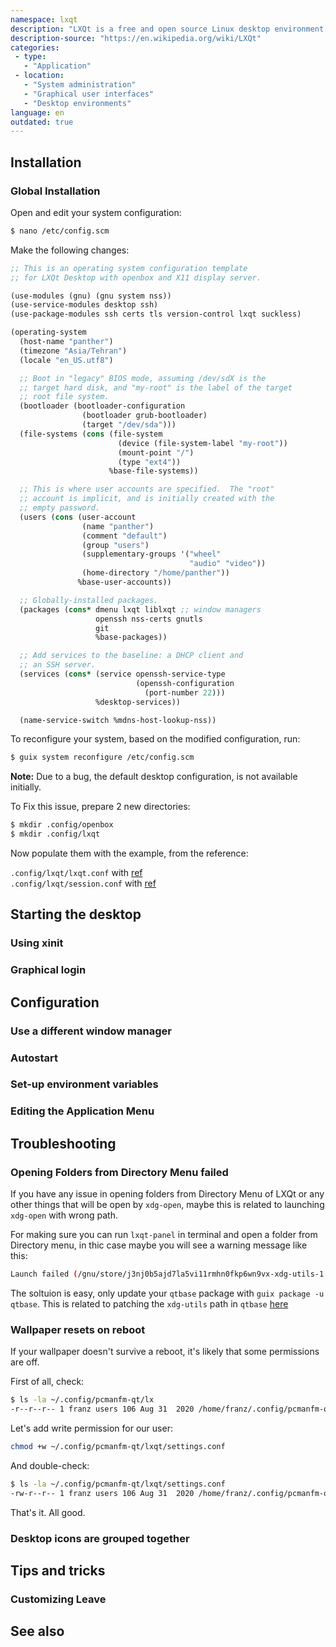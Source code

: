 ```yaml
---
namespace: lxqt
description: "LXQt is a free and open source Linux desktop environment, that was formed from the merger of the LXDE and Razor-qt projects."
description-source: "https://en.wikipedia.org/wiki/LXQt"
categories:
 - type:
   - "Application"
 - location:
   - "System administration"
   - "Graphical user interfaces"
   - "Desktop environments"
language: en
outdated: true
---
```


## Installation

### Global Installation

Open and edit your system configuration:

```bash
$ nano /etc/config.scm
```

Make the following changes:

```scheme
;; This is an operating system configuration template
;; for LXQt Desktop with openbox and X11 display server.

(use-modules (gnu) (gnu system nss))
(use-service-modules desktop ssh)
(use-package-modules ssh certs tls version-control lxqt suckless)

(operating-system
  (host-name "panther")
  (timezone "Asia/Tehran")
  (locale "en_US.utf8")

  ;; Boot in "legacy" BIOS mode, assuming /dev/sdX is the
  ;; target hard disk, and "my-root" is the label of the target
  ;; root file system.
  (bootloader (bootloader-configuration
                (bootloader grub-bootloader)
                (target "/dev/sda")))
  (file-systems (cons (file-system
                        (device (file-system-label "my-root"))
                        (mount-point "/")
                        (type "ext4"))
                      %base-file-systems))

  ;; This is where user accounts are specified.  The "root"
  ;; account is implicit, and is initially created with the
  ;; empty password.
  (users (cons (user-account
                (name "panther")
                (comment "default")
                (group "users")
                (supplementary-groups '("wheel"
                                        "audio" "video"))
                (home-directory "/home/panther"))
               %base-user-accounts))

  ;; Globally-installed packages.
  (packages (cons* dmenu lxqt liblxqt ;; window managers
                   openssh nss-certs gnutls
                   git
                   %base-packages))

  ;; Add services to the baseline: a DHCP client and
  ;; an SSH server.
  (services (cons* (service openssh-service-type
                            (openssh-configuration
                              (port-number 22)))
                   %desktop-services))

  (name-service-switch %mdns-host-lookup-nss))
```

To reconfigure your system, based on the modified configuration, run:

```bash
$ guix system reconfigure /etc/config.scm
```

**Note:** Due to a bug, the default desktop configuration, is not available initially.

To Fix this issue, prepare 2 new directories:

```bash
$ mkdir .config/openbox
$ mkdir .config/lxqt
```

Now populate them with the example, from the reference:

`.config/lxqt/lxqt.conf` with [ref](https://github.com/lxqt/lxqt-session/blob/master/config/lxqt.conf)  
`.config/lxqt/session.conf` with [ref](https://github.com/lxqt/lxqt-session/blob/master/config/session.conf)

## Starting the desktop

### Using xinit

### Graphical login

## Configuration

### Use a different window manager

### Autostart

### Set-up environment variables

### Editing the Application Menu

## Troubleshooting

### Opening Folders from Directory Menu failed

If you have any issue in opening folders from Directory Menu of LXQt or any other things that will be open by `xdg-open`, maybe this is related to launching `xdg-open` with wrong path.     

For making sure you can run `lxqt-panel` in terminal and open a folder from Directory menu, in thic case maybe you will see a warning message like this:

```bash
Launch failed (/gnu/store/j3nj0b5ajd7la5vi11rmhn0fkp6wn9vx-xdg-utils-1.1.3/bin/xdg-open /home/panther)
```

The soltuion is easy, only update your `qtbase` package with `guix package -u qtbase`. This is related to patching the `xdg-utils` path in `qtbase` [here](https://git.savannah.gnu.org/cgit/guix.git/tree/gnu/packages/qt.scm?id=58b85f7f419e77930765647ffc41011c1103066e#n400)

### Wallpaper resets on reboot

If your wallpaper doesn't survive a reboot, it's likely that some permissions are off.

First of all, check:

```bash
$ ls -la ~/.config/pcmanfm-qt/lx
-r--r--r-- 1 franz users 106 Aug 31  2020 /home/franz/.config/pcmanfm-qt/lxqt/settings.conf
```

Let's add write permission for our user:

```bash
chmod +w ~/.config/pcmanfm-qt/lxqt/settings.conf
```

And double-check:

```bash
$ ls -la ~/.config/pcmanfm-qt/lxqt/settings.conf
-rw-r--r-- 1 franz users 106 Aug 31  2020 /home/franz/.config/pcmanfm-qt/lxqt/settings.conf
```

That's it. All good.

### Desktop icons are grouped together

## Tips and tricks

### Customizing Leave

## See also
